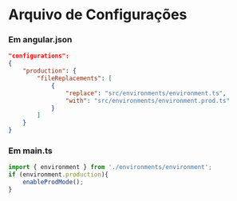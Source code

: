 # Arquivo de Configurações

### Em angular.json
```json title="Campo fileReplacements, para comando de build com --configuration production"
"configurations":
{ 
    "production": {
        "fileReplacements": [
            {
                "replace": "src/environments/environment.ts",
                "with": "src/environments/environment.prod.ts"
            }
        ]
    }
}
``` 

### Em main.ts
```typescript title="Import de arquivo de produção, já alterado devido build com --configuration production"
import { environment } from './environments/environment';
if (environment.production){
    enableProdMode();
}
```